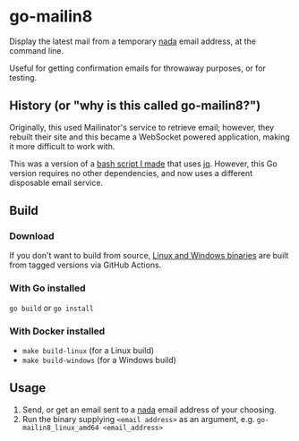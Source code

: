 # go-mailin8

Display the latest mail from a temporary [nada](https://getnada.com)
email address, at the command line.

Useful for getting confirmation emails for throwaway purposes, or for
testing.

## History (or "why is this called go-mailin8?")

Originally, this used Mailinator's service to retrieve email; however,
they rebuilt their site and this became a WebSocket powered application,
making it more difficult to work with.

This was a version of a [bash script I
made](https://gist.github.com/StevenMaude/914e9187c09027866fe88958798acb7e)
that uses [jq](https://stedolan.github.io/jq/). However, this Go version
requires no other dependencies, and now uses a different disposable
email service.

## Build

### Download

If you don't want to build from source, [Linux and Windows
binaries](https://github.com/StevenMaude/go-mailin8/releases) are built
from tagged versions via GitHub Actions.

### With Go installed

`go build` or `go install`

### With Docker installed

* `make build-linux` (for a Linux build)
* `make build-windows` (for a Windows build)

## Usage

1. Send, or get an email sent to a [nada](https://getnada.com) email
   address of your choosing.
2. Run the binary supplying `<email address>` as an argument, e.g.
   `go-mailin8_linux_amd64 <email_address>`

